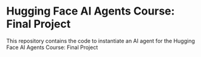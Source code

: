 # Hugging Face AI Agents Course: Final Project
This repository contains the code to instantiate an AI agent for the Hugging Face AI Agents Course: Final Project
